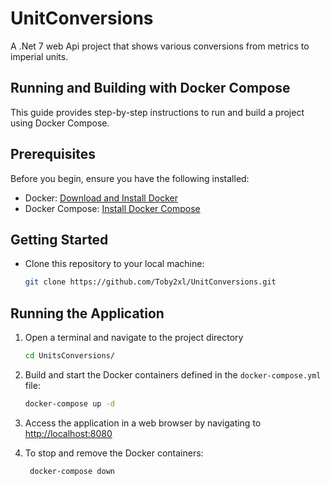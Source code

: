 # UnitConversions

A .Net 7 web Api project that shows various conversions from metrics to imperial units.

## Running and Building with Docker Compose

This guide provides step-by-step instructions to run and build a project using Docker Compose.

## Prerequisites

Before you begin, ensure you have the following installed:

- Docker: [Download and Install Docker](https://docs.docker.com/get-docker/)
- Docker Compose: [Install Docker Compose](https://docs.docker.com/compose/install/)

## Getting Started

- Clone this repository to your local machine:

   ```bash
   git clone https://github.com/Toby2xl/UnitConversions.git
   ```

## Running the Application

1. Open a terminal and navigate to the project directory

    ```bash
    cd UnitsConversions/
    ``````

1. Build and start the Docker containers defined in the `docker-compose.yml` file:

    ```bash
    docker-compose up -d
    ``````

1. Access the application in a web browser by navigating to <http://localhost:8080>
1. To stop and remove the Docker containers:

     ```bash
      docker-compose down

    ``````
